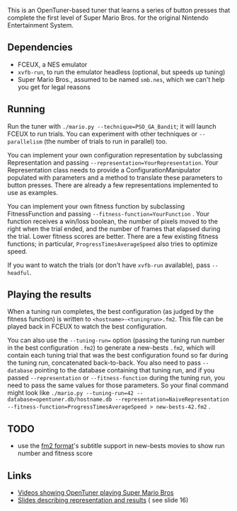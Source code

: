 This is an OpenTuner-based tuner that learns a series of button presses that complete the first level of Super Mario
Bros. for the original Nintendo Entertainment System.

## Dependencies

- FCEUX, a NES emulator
- `xvfb-run`, to run the emulator headless (optional, but speeds up tuning)
- Super Mario Bros., assumed to be named `smb.nes`, which we can't help you get for legal reasons

## Running

Run the tuner with `./mario.py --technique=PSO_GA_Bandit`; it will launch FCEUX to run trials. You can experiment with
other techniques or `--parallelism` (the number of trials to run in parallel) too.

You can implement your own configuration representation by subclassing Representation and
passing `--representation=YourRepresentation`. Your Representation class needs to provide a ConfigurationManipulator
populated with parameters and a method to translate these parameters to button presses. There are already a few
representations implemented to use as examples.

You can implement your own fitness function by subclassing FitnessFunction and passing `--fitness-function=YourFunction`
. Your function receives a win/loss boolean, the number of pixels moved to the right when the trial ended, and the
number of frames that elapsed during the trial. Lower fitness scores are better. There are a few existing fitness
functions; in particular, `ProgressTimesAverageSpeed` also tries to optimize speed.

If you want to watch the trials (or don't have `xvfb-run` available), pass `--headful`.

## Playing the results

When a tuning run completes, the best configuration (as judged by the fitness function) is written
to `<hostname>-<tuningrun>.fm2`. This file can be played back in FCEUX to watch the best configuration.

You can also use the `--tuning-run=` option (passing the tuning run number in the best configuration `.fm2`) to generate
a new-bests `.fm2`, which will contain each tuning trial that was the best configuration found so far during the tuning
run, concatenated back-to-back. You also need to pass `--database` pointing to the database containing that tuning run,
and if you passed `--representation` or `--fitness-function` during the tuning run, you need to pass the same values for
those parameters. So your final command might look
like `./mario.py --tuning-run=42 --database=opentuner.db/hostname.db --representation=NaiveRepresentation --fitness-function=ProgressTimesAverageSpeed > new-bests-42.fm2`
.

## TODO

- use the [fm2 format](http://www.fceux.com/web/help/fceux.html?fm2.html)'s subtitle support in new-bests movies to show
  run number and fitness score

## Links

- [Videos showing OpenTuner playing Super Mario Bros](https://www.youtube.com/playlist?list=PLngnz1zPEA08FWy8wF9JbGqjlm-elHmlb)
- [Slides describing representation and results](http://groups.csail.mit.edu/commit/papers/2014/ansel-pact14-opentuner-slides.pdf) (
  see slide 16)


